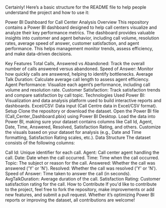
Certainly! Here’s a basic structure for the README file to help people understand the project and how to use it:

Power BI Dashboard for Call Center Analysis
Overview
This repository contains a Power BI dashboard designed to help call centers visualize and analyze their key performance metrics. The dashboard provides valuable insights into customer and agent behavior, including call volume, resolution rates, average speed of answer, customer satisfaction, and agent performance. This helps management monitor trends, assess efficiency, and make data-driven decisions.

Key Features
Total Calls, Answered vs Abandoned: Track the overall number of calls answered versus abandoned.
Speed of Answer: Monitor how quickly calls are answered, helping to identify bottlenecks.
Average Talk Duration: Calculate average call length to assess agent efficiency.
Agent Performance: Visualize each agent’s performance, including call volume and resolution rate.
Customer Satisfaction: Track satisfaction trends and compare satisfaction by call topic.
Technologies Used
Power BI: Visualization and data analysis platform used to build interactive reports and dashboards.
Excel/CSV: Data input (Call Centre data in Excel/CSV format).
Setup
Clone the repository or download the dataset.
Open the Power BI file (Call_Center_Dashboard.pbix) using Power BI Desktop.
Load the data into Power BI, making sure your dataset contains columns like Call Id, Agent, Date, Time, Answered, Resolved, Satisfaction Rating, and others.
Customize the visuals based on your dataset for analysis (e.g., Date and Time formatting, Satisfaction Rating scales, etc.).
Data Structure
The dataset consists of the following columns:

Call Id: Unique identifier for each call.
Agent: Call center agent handling the call.
Date: Date when the call occurred.
Time: Time when the call occurred.
Topic: The subject or reason for the call.
Answered: Whether the call was answered ('Y' or 'N').
Resolved: Whether the call was resolved ('Y' or 'N').
Speed of Answer: Time taken to answer the call (in seconds).
AvgTalkDuration: Average duration of the call.
Satisfaction Rating: Customer satisfaction rating for the call.
How to Contribute
If you'd like to contribute to the project, feel free to fork the repository, make improvements or add new features, and submit a pull request. Whether it’s optimizing Power BI reports or improving the dataset, all contributions are welcome!
